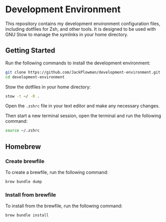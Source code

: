 # Development Environment

This repository contains my development environment configuration files, including dotfiles for Zsh, and other tools. It is designed to be used with GNU Stow to manage the symlinks in your home directory.

## Getting Started

Run the following commands to install the development environment:

```bash
git clone https://github.com/JackPlowman/development-environment.git
cd development-environment
```

Stow the dotfiles in your home directory:

```bash
stow -t ~/ -R .
```

Open the `.zshrc` file in your text editor and make any necessary changes.

Then start a new terminal session, open the terminal and run the following command:

```bash
source ~/.zshrc
```

## Homebrew

### Create brewfile

To create a brewfile, run the following command:

```bash
brew bundle dump
```

### Install from brewfile

To install from the brewfile, run the following command:

```bash
brew bundle install
```
